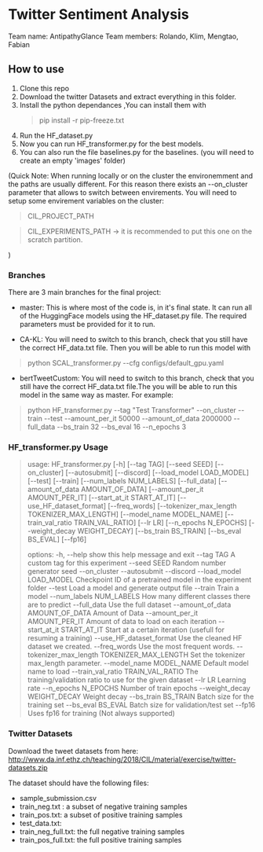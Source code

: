 # Twitter Sentiment Analysis
Team name: AntipathyGlance
Team members: Rolando, Klim, Mengtao, Fabian

## How to use

1) Clone this repo
2) Download the twitter Datasets and extract everything in this folder.
3) Install the python dependances ,You can install them with 
    > pip install -r pip-freeze.txt
>
4) Run the HF_dataset.py
5) Now you can run HF_transformer.py for the best models.
6) You can also run the file baselines.py for the baselines. (you will need to create an empty 'images' folder)

(Quick Note: When running locally or on the cluster the environemment and the paths are usually different. For this reason there exists an --on_cluster parameter that allows to switch between envirements. You will need to setup some envirement variables on the cluster:
> CIL_PROJECT_PATH

> CIL_EXPERIMENTS_PATH  -> it is recommended to put this one on the scratch partition.

)
### Branches
There are 3 main branches for the final project:
- master: This is where most of the code is, in it's final state. It can run all of the HuggingFace models using the HF_dataset.py file. The required parameters must be provided for it to run.

- CA-KL: You will need to switch to this branch, check that you still have the correct HF_data.txt file. Then you will be able to run this model with
> python SCAL_transformer.py --cfg configs/default_gpu.yaml 

- bertTweetCustom: You will need to switch to this branch, check that you still have the correct HF_data.txt file.The you will be able to run this model in the same way as master. For example:
>  python HF_transformer.py --tag "Test Transformer" --on_cluster --train --test --amount_per_it 50000 --amount_of_data 2000000 --full_data --bs_train 32 --bs_eval 16 --n_epochs 3

### HF_transformer.py Usage
>>
>usage: HF_transformer.py [-h] [--tag TAG] [--seed SEED] [--on_cluster] [--autosubmit] [--discord] [--load_model LOAD_MODEL] [--test] [--train]
>                         [--num_labels NUM_LABELS] [--full_data] [--amount_of_data AMOUNT_OF_DATA] [--amount_per_it AMOUNT_PER_IT] [--start_at_it START_AT_IT]
>                         [--use_HF_dataset_format] [--freq_words] [--tokenizer_max_length TOKENIZER_MAX_LENGTH] [--model_name MODEL_NAME]
>                         [--train_val_ratio TRAIN_VAL_RATIO] [--lr LR] [--n_epochs N_EPOCHS] [--weight_decay WEIGHT_DECAY] [--bs_train BS_TRAIN]
>                         [--bs_eval BS_EVAL] [--fp16]
>
>options:
>  -h, --help            show this help message and exit
>  --tag TAG             A custom tag for this experiment
>  --seed SEED           Random number generator seed
>  --on_cluster
>  --autosubmit
>  --discord
>  --load_model LOAD_MODEL
>                        Checkpoint ID of a pretrained model in the experiment folder
>  --test                Load a model and generate output file
>  --train               Train a model
>  --num_labels NUM_LABELS
>                        How many different classes there are to predict
>  --full_data           Use the full dataset
>  --amount_of_data AMOUNT_OF_DATA
>                        Amount of Data
>  --amount_per_it AMOUNT_PER_IT
>                        Amount of data to load on each iteration
>  --start_at_it START_AT_IT
>                        Start at a certain iteration (usefull for resuming a training)
>  --use_HF_dataset_format
>                        Use the cleaned HF dataset we created.
>  --freq_words          Use the most frequent words.
>  --tokenizer_max_length TOKENIZER_MAX_LENGTH
>                        Set the tokenizer max_length parameter.
>  --model_name MODEL_NAME
>                        Default model name to load
>  --train_val_ratio TRAIN_VAL_RATIO
>                        The training/validation ratio to use for the given dataset
>  --lr LR               Learning rate
>  --n_epochs N_EPOCHS   Number of train epochs
>  --weight_decay WEIGHT_DECAY
>                        Weight decay
>  --bs_train BS_TRAIN   Batch size for the training set
>  --bs_eval BS_EVAL     Batch size for validation/test set
>  --fp16                Uses fp16 for training (Not always supported)
>


### Twitter  Datasets

Download the tweet datasets from here:
http://www.da.inf.ethz.ch/teaching/2018/CIL/material/exercise/twitter-datasets.zip


The dataset should have the following files:
- sample_submission.csv
- train_neg.txt :  a subset of negative training samples
- train_pos.txt: a subset of positive training samples
- test_data.txt:
- train_neg_full.txt: the full negative training samples
- train_pos_full.txt: the full positive training samples



